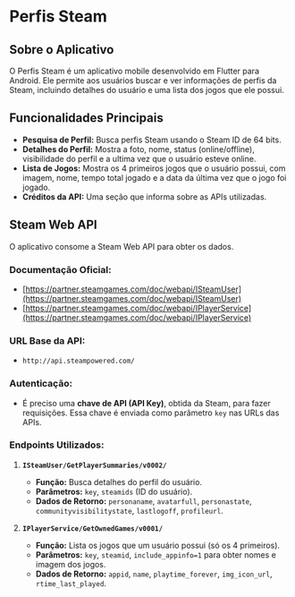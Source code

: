 # Perfis Steam

## Sobre o Aplicativo

O Perfis Steam é um aplicativo mobile desenvolvido em Flutter para Android. Ele permite aos usuários buscar e ver informações de perfis da Steam, incluindo detalhes do usuário e uma lista dos jogos que ele possui.

## Funcionalidades Principais

* **Pesquisa de Perfil:** Busca perfis Steam usando o Steam ID de 64 bits.
* **Detalhes do Perfil:** Mostra a foto, nome, status (online/offline), visibilidade do perfil e a ultima vez que o usuário esteve online.
* **Lista de Jogos:** Mostra os 4 primeiros jogos que o usuário possui, com imagem, nome, tempo total jogado e a data da última vez que o jogo foi jogado.
* **Créditos da API:** Uma seção que informa sobre as APIs utilizadas.

## Steam Web API

O aplicativo consome a Steam Web API para obter os dados.

### Documentação Oficial:

* [https://partner.steamgames.com/doc/webapi/ISteamUser](https://partner.steamgames.com/doc/webapi/ISteamUser)
* [https://partner.steamgames.com/doc/webapi/IPlayerService](https://partner.steamgames.com/doc/webapi/IPlayerService)

### URL Base da API:

* `http://api.steampowered.com/`

### Autenticação:

* É preciso uma **chave de API (API Key)**, obtida da Steam, para fazer requisições. Essa chave é enviada como parâmetro `key` nas URLs das APIs.

### Endpoints Utilizados:

1.  **`ISteamUser/GetPlayerSummaries/v0002/`**
    * **Função:** Busca detalhes do perfil do usuário.
    * **Parâmetros:** `key`, `steamids` (ID do usuário).
    * **Dados de Retorno:** `personaname`, `avatarfull`, `personastate`, `communityvisibilitystate`, `lastlogoff`, `profileurl`.

2.  **`IPlayerService/GetOwnedGames/v0001/`**
    * **Função:** Lista os jogos que um usuário possui (só os 4 primeiros).
    * **Parâmetros:** `key`, `steamid`, `include_appinfo=1` para obter nomes e imagem dos jogos.
    * **Dados de Retorno:** `appid`, `name`, `playtime_forever`, `img_icon_url`, `rtime_last_played`.
